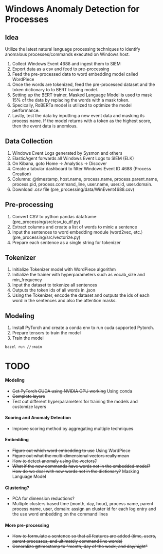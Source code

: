# Windows Anomaly Detection for Processes

## Idea
Utilize the latest natural language processing techniques to identify anomalous processes/commands executed on Windows host.
1. Collect Windows Event 4688 and ingest them to SIEM
2. Export data as a csv and feed to pre-processing
3. Feed the pre-processed data to word embedding model called WordPiece
4. Once the words are tokenized, feed the pre-processed dataset and the token dictionary to to BERT training model.
5. Setting up the BERT trainer, Masked Language Model is used to mask 15% of the data by replacing the words with a mask token.
6. Specically, RoBERTa model is utilized to optimize the model performance.
7. Lastly, test the data by inputting a new event data and masking its process name. If the model returns with a <mask> token as the highest score, then the event data is anomlous.


## Data Collection

1. Windows Event Logs generated by Sysmon and others
2. ElasticAgent forwards all Windows Event Logs to SIEM (ELK)
3. On Kibana, goto Home -> Analytics -> Discover
4. Create a tabular dashboard to filter Windows Event ID 4688 (Process Creation)
5. Columns: @timestamp, host.name, process.name, process.parent.name, process.pid, process.command_line, user.name, user.id, user.domain.
6. Download .csv file (pre_processing/data/WinEvent4688.csv)

## Pre-processing

1. Convert CSV to python pandas dataframe (pre_processing/src/csv_to_df.py)
2. Extract columns and create a list of words to minic a sentence
3. Input the sentences to word embedding module (word2vec, etc.) (pre_processing/src/vectorize.py)
4. Prepare each sentence as a single string for tokenizer

## Tokenizer
1. Initialize Tokenizer model with WordPiece algorithm
2. Initialize the trainer with hyperparameters such as vocab_size and min_frequency
3. Input the dataset to tokenize all sentences 
4. Outputs the token ids of all words in .json
5. Using the Tokenizer, encode the dataset and outputs the ids of each word in the sentences and also the attention masks.

## Modeling
1. Install PyTorch and create a conda env to run cuda supported Pytorch.
2. Prepare tensors to train the model
3. Train the model

```
bazel run //:main
```

# TODO

#### Modeling
- ~~Get PyTorch CUDA using NVIDIA GPU working~~ Using conda
- ~~Complete layers~~
- Test out different hyperparameters for training the models and customize layers
  
#### Scoring and Anomaly Detection
- Improve scoring method by aggregating multiple techniques

#### Embedding
- ~~Figure out which word embedding to use~~ Using WordPiece
- ~~Figure out what the multi-dimensional vectors really mean~~
- ~~How to detect anomaly using the vectors?~~
- ~~What if the new commands have words not in the embedded model? How do we deal with new words not in the dictionary?~~ Masking Language Model

#### Clustering?
- PCA for dimension reductions?
- Multiple clusters based time (month, day, hour), process name, parent process name, user, domain: assign an cluster id for each log entry and the use word embedding on the command lines

#### More pre-processing
- ~~How to formulate a sentence so that all features are added (time, users, parent processes, and ultimately command line words)~~
- ~~Generalize @timestamp to "month, day of the week, and day/night"~~
